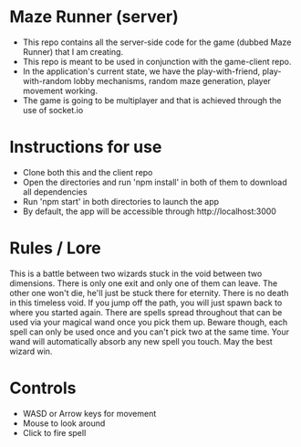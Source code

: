 # Maze Runner (server)
- This repo contains all the server-side code for the game (dubbed Maze Runner) that I am creating.
- This repo is meant to be used in conjunction with the game-client repo.
- In the application's current state, we have the play-with-friend, play-with-random lobby mechanisms, random maze generation, player movement working.
- The game is going to be multiplayer and that is achieved through the use of socket.io

# Instructions for use
- Clone both this and the client repo
- Open the directories and run 'npm install' in both of them to download all dependencies
- Run 'npm start' in both directories to launch the app
- By default, the app will be accessible through http://localhost:3000

# Rules / Lore
This is a battle between two wizards stuck in the void between two dimensions. There is only one exit and only one of them can leave. The other one won't die, he'll just be stuck there for eternity. There is no death in this timeless void. If you jump off the path, you will just spawn back to where you started again. There are spells spread throughout that can be used via your magical wand once you pick them up. Beware though, each spell can only be used once and you can't pick two at the same time. Your wand will automatically absorb any new spell you touch. May the best wizard win.

# Controls
- WASD or Arrow keys for movement
- Mouse to look around
- Click to fire spell
